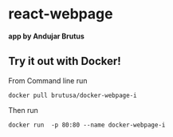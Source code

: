 # react-webpage 
**app by Andujar Brutus**

## Try it out with Docker!

From Command line run
```
docker pull brutusa/docker-webpage-i
```

Then run

```
docker run  -p 80:80 --name docker-webpage-i
```
